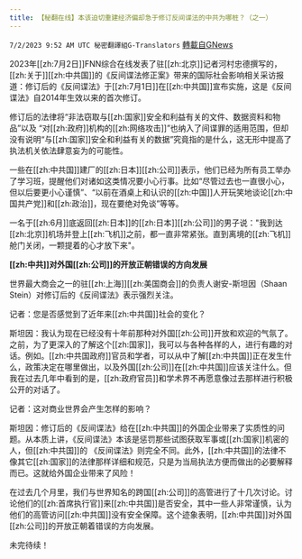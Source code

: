 ```yaml
---
title: 【秘翻在线】本该迫切重建经济偏却急于修订反间谍法的中共为哪桩？（之一）
---
```

`7/2/2023 9:52 AM UTC 秘密翻譯組G-Translators` [轉載自GNews](https://gnews.org/articles/1430761)

         

2023年[[zh:7月2日]]FNN综合在线发表了驻[[zh:北京]]记者河村忠德撰写的，[[zh:关于]][[zh:中共国]]的《反间谍法修正案》带来的国际社会影响相关采访报道：修订后的《反间谍法》于[[zh:7月1日]]在[[zh:中共国]]宣布实施，这是《反间谍法》自2014年生效以来的首次修订。

修订后的法律将“非法窃取与[[zh:国家]]安全和利益有关的文件、数据资料和物品”以及 “对[[zh:政府]]机构的[[zh:网络攻击]]”也纳入了间谍罪的适用范围，但却没有说明“与[[zh:国家]]安全和利益有关的数据”究竟指的是什么，这无形中提高了执法机关依法肆意妄为的可能性。

一些在[[zh:中共国]]建厂的[[zh:日本]][[zh:公司]]表示，他们已经为所有员工举办了学习班，提醒他们对诸如这类情况要小心行事。比如“尽管过去也一直很小心，但以后要更小心谨慎”、“以前在酒桌上和认识的[[zh:中国]]人开玩笑地谈论[[zh:中国共产党]]和[[zh:政治]]，现在要绝对免谈”等等。

一名于[[zh:6月]]底返回[[zh:日本]]的[[zh:日本]][[zh:公司]]的男子说："我到达[[zh:北京]]机场并登上[[zh:飞机]]之前，都一直非常紧张。直到离境的[[zh:飞机]]舱门关闭，一颗提着的心才放下来"。

**[[zh:中共]]对外国[[zh:公司]]的开放正朝错误的方向发展**

世界最大商会之一的驻[[zh:上海]][[zh:美国商会]]的负责人谢安\-斯坦因（Shaan Stein）对修订后的《反间谍法》表示强烈关注。

记者：您是否感觉到了近年来[[zh:中共国]]社会的变化？

斯坦因：我认为现在已经没有十年前那种对外国[[zh:公司]]开放和欢迎的气氛了。之前，为了更深入的了解这个[[zh:国家]]，我可以与各种各样的人，进行有趣的对话。例如。[[zh:中共国政府]]官员和学者，可以从中了解[[zh:中共国]]正在发生什么，政策决定在哪里做出，以及外国[[zh:公司]]在[[zh:中共国]]应该关注什么。但我在过去几年中看到的是，[[zh:政府官员]]和学术界不再愿意像过去那样进行积极公开的对话了。

记者：这对商业世界会产生怎样的影响？

斯坦因：修订后的《反间谍法》给在[[zh:中共国]]的外国企业带来了实质性的问题。从本质上讲，《反间谍法》本该是惩罚那些试图获取军事或[[zh:国家]]机密的人，但[[zh:中共国]]的 《反间谍法》则完全不同。此外，[[zh:中共国]]的法律不像其它[[zh:国家]]的法律那样详细和规范，只是为当局执法方便而做出的必要解释而已。这就给外国企业带来了风险！

在过去几个月里，我们与世界知名的跨国[[zh:公司]]的高管进行了十几次讨论。讨论他们的[[zh:首席执行官]]来[[zh:中共国]]是否安全，其中一些人非常谨慎，认为他们的高管访问[[zh:中共国]]没有安全保障。这个迹象表明，[[zh:中共国]]对外国[[zh:公司]]的开放正朝着错误的方向发展。

未完待续！
